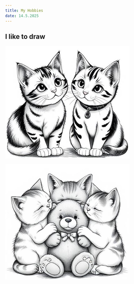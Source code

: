 ```yaml
---
title: My Hobbies
date: 14.5.2025
---
```


## I like to draw

![Lily & Harry](2cats.jpg?size=300x)

![Emil, Muzzi & Puzzi](3cats.jpg?size=300x)
